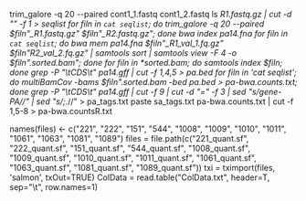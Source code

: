 trim_galore -q 20 --paired cont1_1.fastq cont1_2.fastq
ls *_R1.fastq.gz | cut -d "_" -f 1 > seqlist
for filn in `cat seqlist`; do trim_galore -q 20 --paired $filn"_R1.fastq.gz" $filn"_R2.fastq.gz"; done
bwa index pa14.fna 
for filn in `cat seqlist`; do bwa mem pa14.fna $filn"_R1_val_1.fq.gz" $filn"_R2_val_2.fq.gz" | samtools sort | samtools view -F 4 -o $filn".sorted.bam"; done
for filn in *sorted.bam; do samtools index $filn; done
grep -P "\tCDS\t" pa14.gff | cut -f 1,4,5 > pa.bed
for filn in 'cat seqlist'; do multiBamCov -bams $filn".sorted.bam -bed pa.bed > pa-bwa.counts.txt; done
grep -P "\tCDS\t" pa14.gff | cut -f 9 | cut -d "=" -f 3 | sed "s/gene-PA_//" | sed "s/;.*//" > pa_tags.txt
paste sa_tags.txt pa-bwa.counts.txt | cut -f 1,5-8 > pa-bwa.countsR.txt 




names(files) <- c("221", "222", "151", "544", "1008", "1009", "1010", "1011", "1061", "1063", "1081", "1089")
files = file.path(c("221_quant.sf", "222_quant.sf", "151_quant.sf", "544_quant.sf", "1008_quant.sf", "1009_quant.sf", "1010_quant.sf", "1011_quant.sf", "1061_quant.sf", "1063_quant.sf", "1081_quant.sf", "1089_quant.sf"))
txi = tximport(files, 'salmon', txOut=TRUE)
ColData = read.table("ColData.txt", header=T, sep="\t", row.names=1)
